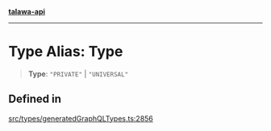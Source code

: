 [**talawa-api**](../../../README.md)

***

# Type Alias: Type

> **Type**: `"PRIVATE"` \| `"UNIVERSAL"`

## Defined in

[src/types/generatedGraphQLTypes.ts:2856](https://github.com/Suyash878/talawa-api/blob/095e6964ce2a06c1c30d1acf81b6162203f1db91/src/types/generatedGraphQLTypes.ts#L2856)
